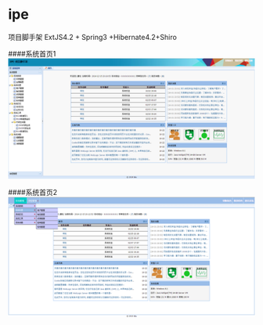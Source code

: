 ipe
===

项目脚手架 ExtJS4.2 + Spring3 +Hibernate4.2+Shiro



####系统首页1
![image](raw/master/index1.png)

####系统首页2
![image](raw/master/index2.png)